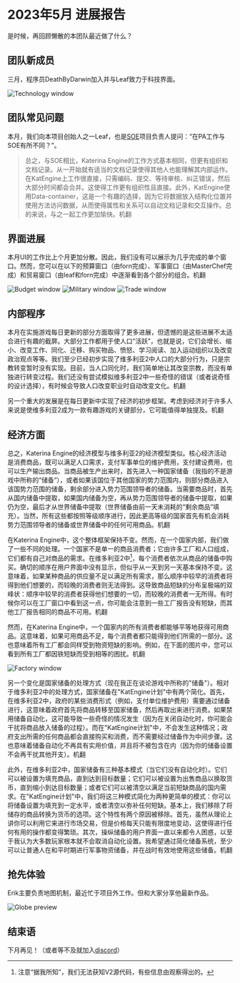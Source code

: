 # 2023年5月 进展报告

是时候，再回顾懒散的本团队最近做了什么？

## 团队新成员

三月，程序员DeathByDarwin加入并与Leaf致力于科技界面。

![Technology window](./images/tech.png)

## 团队常见问题

本月，我们向本项目创始人之一Leaf，也是[SOE](https://github.com/symphony-of-empires/symphony-of-empires)项目负责人提问：“在PA工作与SOE有所不同？”。

> 总之，与SOE相比，Katerina Engine的工作方式基本相同，但更有组织和文档记录。从一开始就有适当的文档记录使得其他人也能理解其内部运作。在KatEngine上工作很直接，只需编码、提交、等待审核、纠正错误，然后大部分时间都会合并。这使得工作更有组织性且直接。此外，KatEngine使用Data-container，这是一个有趣的选择，因为它将数据放入结构化位置并使用方法访问数据，从而使得属性和关系可以自动文档记录和交互操作。总的来说，与之一起工作更加愉快。机翻

## 界面进展

本月UI的工作比上个月更加分散。因此，我们没有可以展示为几乎完成的单个窗口。然而，您可以在以下的预算窗口（由forn完成）、军事窗口（由MasterChef完成）和贸易窗口（由leaf和forn完成）中逐渐看到各个部分的组合。机翻

![Budget window](./images/budget.png)
![Military window](./images/military.png)
![Trade window](./images/trade.png)

## 内部程序

本月在实施游戏每日更新的部分方面取得了更多进展，但遗憾的是这些进展不太适合进行有趣的截屏。大部分工作都用于使人口“活跃”，也就是说，它们会增长、缩小、改变工作、同化、迁移、购买物品、愤怒、学习阅读、加入运动组织以及改变政治观点等等。我们至少已经初步实现了维多利亚2中人口的大部分行为，只是宗教转变暂时没有实现。目前，当人口同化时，我们简单地让其改变宗教，而没有单独进行转变过程。我们还没有尝试模拟维多利亚2中一些奇怪的错误（或者说奇怪的设计选择），有时候会导致人口改变职业时自动改变文化。机翻

另一个重大的发展是在每日更新中实现了经济的初步框架。考虑到经济对于许多人来说是使维多利亚2成为一款有趣游戏的关键部分，它可能值得单独提及。机翻

## 经济方面

总之，Katerina Engine的经济模型与维多利亚2的经济模型类似。核心经济活动是消费商品，既可以满足人口需求，支付军事单位的维护费用，支付建设费用，也可以生产输出商品。当商品被生产出来时，首先进入一种国家储备（我指的不是游戏中所称的“储备”），或者如果该国位于其他国家的势力范围内，则部分商品进入该国势力范围的储备，剩余部分进入势力范围领导者的储备。当需要商品时，首先从国内储备中提取，如果国内储备为空，再从势力范围领导者的储备中提取，如果仍为空，最后才从世界储备中提取（世界储备由前一天未消耗的“剩余商品”填充）。当然，所有这些都按照等级顺序进行，因此更高等级的国家首先有机会消耗势力范围领导者的储备或世界储备中的任何可用商品。机翻

在Katerina Engine中，这个整体框架保持不变。然而，在一个国家内部，我们做了一些不同的处理。一个国家不是单一的商品消费者；它由许多工厂和人口组成，它们都有自己对商品的需求。在维多利亚2中[^1]，每个消费者依次从商品的储备中购买。确切的顺序在用户界面中没有显示，但似乎从一天到另一天基本保持不变。这意味着，如果某种商品的供应量不足以满足所有需求，那么顺序中较早的消费者将得到他们想要的，而较晚的消费者则无法得到。这导致商品短缺的分布呈极端的双峰状：顺序中较早的消费者获得他们想要的一切，而较晚的消费者一无所得。有时候你可以在工厂窗口中看到这一点，你可能会注意到一些工厂报告没有短缺，而其他工厂报告相同的商品不可用。机翻

然而，在Katerina Engine中，一个国家内的所有消费者都能够平等地获得可用商品。这意味着，如果可用商品不足，每个消费者都只能得到他们所需的一部分。这也意味着所有工厂都会同样受到物资短缺的影响。例如，在下面的图片中，您可以看到所有工厂都因铁短缺而受到相等的困扰。机翻

![Factory window](./images/factory.png)

另一个变化是国家储备的处理方式（现在我正在谈论游戏中所称的"储备"）。相对于维多利亚2中的处理方式，国家储备在"KatEngine计划"中有两个简化。首先，在维多利亚2中，政府的某些消费形式（例如，支付单位维护费用）需要通过储备进行，这意味着政府首先将商品转移至国家储备，然后再取出来进行消费。如果禁用储备自动化，这可能导致一些奇怪的情况发生（因为在关闭自动化时，你可能会干扰将商品放入储备的过程）。而在"KatEngine计划"中，不会发生这种情况；政府支出所需的任何商品都会直接购买和消费，而不需要经过储备作为中间步骤。这也意味着储备自动化不再具有实用价值，并且将不被包含在内（因为你的储备设置不会再干扰其他开支）。机翻

此外，在维多利亚2中，国家储备有三种基本模式（当它们没有自动化时）。它们可以被设置为填充商品，直到达到目标数量；它们可以被设置为出售商品以换取货币，直到缩小到达目标数量；或者它们可以被清空以满足当前短缺商品的国内需求。在"KatEngine计划"中，我们将这三种模式简化为两种更简单的模式：你可以将储备设置为填充到一定水平，或者清空以弥补任何短缺。基本上，我们移除了将储存的商品转换为货币的选项。这个特性有两个原因被移除。首先，虽然从理论上讲你可以利用它来进行市场交易，但是价格每天只能有限度地变动，这使得进行任何有用的操作都变得繁琐。其次，操纵储备的用户界面一直以来都令人困惑，以至于我认为大多数玩家根本就不会取消自动化设置。我希望通过简化储备系统，至少可以让普通人在和平时期进行军事物资储备，并在战时有效地使用这些储备。机翻

## 抢先体验

Erik主要负责地图机制，最近忙于项目外工作。但和大家分享他最新作品。

![Globe preview](./images/globe_preview.png)

[^1]: 注意“据我所知”，我们无法获知V2源代码，有些信息由观察得出的。

## 结束语

下月再见！（或者等不及就加入[discord](https://discord.gg/QUJExr4mRn)）